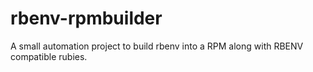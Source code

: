 # rbenv-rpmbuilder
A small automation project to build rbenv into a RPM along with RBENV compatible rubies.
